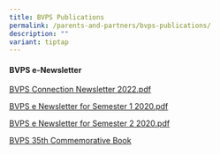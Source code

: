 ```yaml
---
title: BVPS Publications
permalink: /parents-and-partners/bvps-publications/
description: ""
variant: tiptap
---
```

#### **BVPS e-Newsletter**

[ BVPS Connection Newsletter 2022.pdf](/files/Life%20in%20BVPS/BVPS%20Connection%20Newsletter%202022.pdf)
  
[BVPS e Newsletter for Semester 1 2020.pdf](https://drive.google.com/file/d/1da49iNwuAfaZnlgBicls3O1JWvkyfiaK/view)
  
[BVPS e Newsletter for Semester 2 2020.pdf](/files/Life%20in%20BVPS/BVPS%20e-Newsletter%20for%20Semester%202%202020.pdf)

[BVPS 35th Commemorative Book](https://drive.google.com/file/d/1z7_TM_l1ndawPyNsEhvls42EAVgQbNzp/view?usp=share_link)